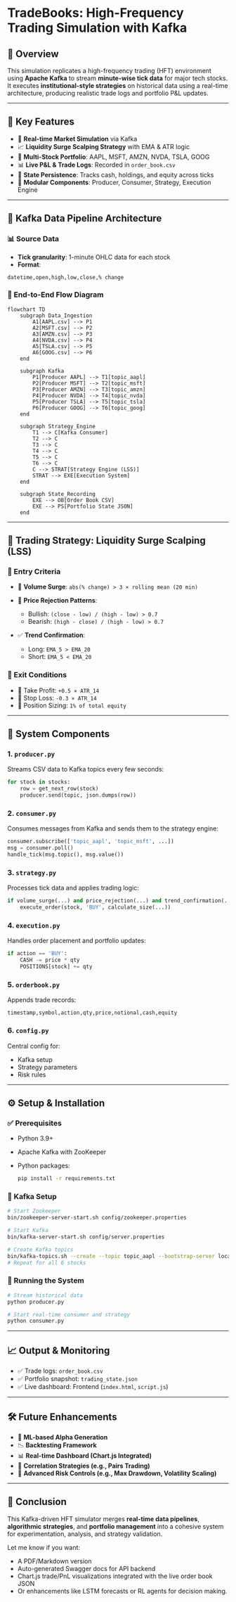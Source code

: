 #  TradeBooks: High-Frequency Trading Simulation with Kafka

## 📘 Overview

This simulation replicates a high-frequency trading (HFT) environment using **Apache Kafka** to stream **minute-wise tick data** for major tech stocks. It executes **institutional-style strategies** on historical data using a real-time architecture, producing realistic trade logs and portfolio P\&L updates.

---

## 🔑 Key Features

* 📡 **Real-time Market Simulation** via Kafka
* 📈 **Liquidity Surge Scalping Strategy** with EMA & ATR logic
* 💼 **Multi-Stock Portfolio**: AAPL, MSFT, AMZN, NVDA, TSLA, GOOG
* 📊 **Live P\&L & Trade Logs**: Recorded in `order_book.csv`
* 💾 **State Persistence**: Tracks cash, holdings, and equity across ticks
* 🧠 **Modular Components**: Producer, Consumer, Strategy, Execution Engine

---

## 🧱 Kafka Data Pipeline Architecture

### 📊 Source Data

* **Tick granularity**: 1-minute OHLC data for each stock
* **Format**:

```csv
datetime,open,high,low,close,% change
```

### 🔄 End-to-End Flow Diagram

```mermaid
flowchart TD
    subgraph Data_Ingestion
        A1[AAPL.csv] --> P1
        A2[MSFT.csv] --> P2
        A3[AMZN.csv] --> P3
        A4[NVDA.csv] --> P4
        A5[TSLA.csv] --> P5
        A6[GOOG.csv] --> P6
    end

    subgraph Kafka
        P1[Producer AAPL] --> T1[topic_aapl]
        P2[Producer MSFT] --> T2[topic_msft]
        P3[Producer AMZN] --> T3[topic_amzn]
        P4[Producer NVDA] --> T4[topic_nvda]
        P5[Producer TSLA] --> T5[topic_tsla]
        P6[Producer GOOG] --> T6[topic_goog]
    end

    subgraph Strategy_Engine
        T1 --> C[Kafka Consumer]
        T2 --> C
        T3 --> C
        T4 --> C
        T5 --> C
        T6 --> C
        C --> STRAT[Strategy Engine (LSS)]
        STRAT --> EXE[Execution System]
    end

    subgraph State_Recording
        EXE --> OB[Order Book CSV]
        EXE --> PS[Portfolio State JSON]
    end
```

---

## 🧠 Trading Strategy: Liquidity Surge Scalping (LSS)

### 📌 Entry Criteria

* 🔺 **Volume Surge**:
  `abs(% change) > 3 × rolling mean (20 min)`

* 🔻 **Price Rejection Patterns**:

  * Bullish: `(close - low) / (high - low) > 0.7`
  * Bearish: `(high - close) / (high - low) > 0.7`

* ✅ **Trend Confirmation**:

  * Long: `EMA_5 > EMA_20`
  * Short: `EMA_5 < EMA_20`

### 🧮 Exit Conditions

* 🎯 Take Profit: `+0.5 × ATR_14`
* 🛑 Stop Loss: `-0.3 × ATR_14`
* 🧷 Position Sizing: `1% of total equity`

---

## 🧩 System Components

### 1. `producer.py`

Streams CSV data to Kafka topics every few seconds:

```python
for stock in stocks:
    row = get_next_row(stock)
    producer.send(topic, json.dumps(row))
```

### 2. `consumer.py`

Consumes messages from Kafka and sends them to the strategy engine:

```python
consumer.subscribe(['topic_aapl', 'topic_msft', ...])
msg = consumer.poll()
handle_tick(msg.topic(), msg.value())
```

### 3. `strategy.py`

Processes tick data and applies trading logic:

```python
if volume_surge(...) and price_rejection(...) and trend_confirmation(...):
    execute_order(stock, 'BUY', calculate_size(...))
```

### 4. `execution.py`

Handles order placement and portfolio updates:

```python
if action == 'BUY':
    CASH -= price * qty
    POSITIONS[stock] += qty
```

### 5. `orderbook.py`

Appends trade records:

```
timestamp,symbol,action,qty,price,notional,cash,equity
```

### 6. `config.py`

Central config for:

* Kafka setup
* Strategy parameters
* Risk rules

---

## ⚙️ Setup & Installation

### ✅ Prerequisites

* Python 3.9+
* Apache Kafka with ZooKeeper
* Python packages:

  ```bash
  pip install -r requirements.txt
  ```

### 📡 Kafka Setup

```bash
# Start Zookeeper
bin/zookeeper-server-start.sh config/zookeeper.properties

# Start Kafka
bin/kafka-server-start.sh config/server.properties

# Create Kafka topics
bin/kafka-topics.sh --create --topic topic_aapl --bootstrap-server localhost:9092
# Repeat for all 6 stocks
```

### 🚀 Running the System

```bash
# Stream historical data
python producer.py

# Start real-time consumer and strategy
python consumer.py
```

---

## 📈 Output & Monitoring

* ✅ Trade logs: `order_book.csv`
* ✅ Portfolio snapshot: `trading_state.json`
* ✅ Live dashboard: Frontend (`index.html`, `script.js`)

---

## 🛠️ Future Enhancements

* 🤖 **ML-based Alpha Generation**
* 📉 **Backtesting Framework**
* 📊 **Real-time Dashboard (Chart.js Integrated)**
* 🧮 **Correlation Strategies (e.g., Pairs Trading)**
* 🔐 **Advanced Risk Controls (e.g., Max Drawdown, Volatility Scaling)**

---

## 📌 Conclusion

This Kafka-driven HFT simulator merges **real-time data pipelines**, **algorithmic strategies**, and **portfolio management** into a cohesive system for experimentation, analysis, and strategy validation.

Let me know if you want:

* A PDF/Markdown version
* Auto-generated Swagger docs for API backend
* Chart.js trade/PnL visualizations integrated with the live order book JSON
* Or enhancements like LSTM forecasts or RL agents for decision making.
